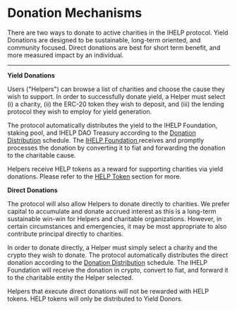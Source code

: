 # Donation Mechanisms

There are two ways to donate to active charities in the IHELP protocol. Yield Donations are designed to be sustainable, long-term oriented, and community focused. Direct donations are best for short term benefit, and more measured impact by an individual. &#x20;

****

**Yield Donations**

Users ("Helpers") can browse a list of charities and choose the cause they wish to support. In order to successfully donate yield, a Helper must select (i) a charity, (ii) the ERC-20 token they wish to deposit, and (iii) the lending protocol they wish to employ for yield generation.

The protocol automatically distributes the yield to the IHELP Foundation, staking pool, and IHELP DAO Treasury according to the [Donation Distribution](donation-distribution.md) schedule. The [IHELP Foundation ](broken-reference)receives and promptly processes the donation by converting it to fiat and forwarding the donation to the charitable cause.&#x20;

Helpers receive HELP tokens as a reward for supporting charities via yield donations. Please refer to the [HELP Token](broken-reference) section for more.&#x20;



**Direct Donations**

The protocol will also allow Helpers to donate directly to charities. We prefer capital to accumulate and donate accrued interest as this is a long-term sustainable win-win for Helpers and charitable organizations. However, in certain circumstances and emergencies, it may be most appropriate to also contribute principal directly to charities.

In order to donate directly, a Helper must simply select a charity and the crypto they wish to donate. The protocol automatically distributes the direct donation according to the [Donation Distribution](donation-distribution.md) schedule. The IHELP Foundation will receive the donation in crypto, convert to fiat, and forward it to the charitable entity the Helper selected.&#x20;

Helpers that execute direct donations will not be rewarded with HELP tokens. HELP tokens will only be distributed to Yield Donors.&#x20;



##
